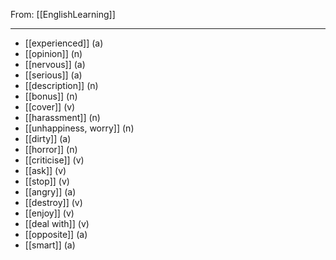 From: [[EnglishLearning]]

---

 - [[experienced]] (a)
 - [[opinion]] (n)
 - [[nervous]] (a)
 - [[serious]] (a)
 - [[description]] (n)
 - [[bonus]] (n)
 - [[cover]] (v)
 - [[harassment]] (n)
 - [[unhappiness, worry]] (n)
 - [[dirty]] (a)
 - [[horror]] (n)
 - [[criticise]] (v)
 - [[ask]] (v)
 - [[stop]] (v)
 - [[angry]] (a)
 - [[destroy]] (v)
 - [[enjoy]] (v)
 - [[deal with]] (v)
 - [[opposite]] (a)
 - [[smart]] (a)
 